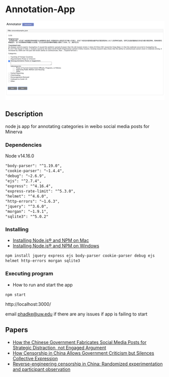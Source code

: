 # Annotation-App
![screenshot of app](https://github.com/social-comp/annotation-app/blob/main/screenshot.png) 


## Description
node js app for annotating categories in weibo social media posts for Minerva


### Dependencies
Node v14.16.0

    "body-parser": "^1.19.0",
    "cookie-parser": "~1.4.4",
    "debug": "~2.6.9",
    "ejs": "^2.7.4",
    "express": "^4.16.4",
    "express-rate-limit": "^5.3.0",
    "helmet": "^4.6.0",
    "http-errors": "~1.6.3",
    "jquery": "^3.6.0",
    "morgan": "~1.9.1",
    "sqlite3": "^5.0.2"

### Installing

* [Installing Node.js® and NPM on Mac](https://treehouse.github.io/installation-guides/mac/node-mac.html)
* [Installing Node.js® and NPM on Windows](https://treehouse.github.io/installation-guides/windows/node-windows.html)

```
npm install jquery express ejs body-parser cookie-parser debug ejs helmet http-errors morgan sqlite3

```


### Executing program

* How to run and start the app

```
npm start
```
http://localhost:3000/



email phadke@uw.edu if there are any issues if app is failing to start


## Papers

* [How the Chinese Government Fabricates Social Media Posts for Strategic Distraction, not Engaged Argument](https://gking.harvard.edu/50C)
* [How Censorship in China Allows Government Criticism but Silences Collective Expression](https://gking.harvard.edu/publications/how-censorship-china-allows-government-criticism-silences-collective-expression)
* [Reverse-engineering censorship in China: Randomized experimentation and participant observation](https://gking.harvard.edu/publications/randomized-experimental-study-censorship-china)
